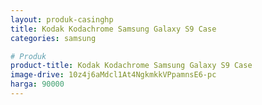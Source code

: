 ```yaml
---
layout: produk-casinghp
title: Kodak Kodachrome Samsung Galaxy S9 Case
categories: samsung

# Produk
product-title: Kodak Kodachrome Samsung Galaxy S9 Case
image-drive: 10z4j6aMdcl1At4NgkmkkVPpamnsE6-pc
harga: 90000
---
```

